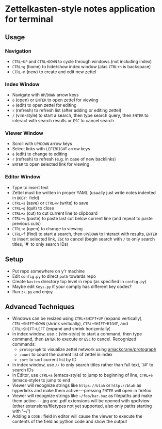 # Zettelkasten-style notes application for terminal

## Usage

### Navigation

- `CTRL+UP` and `CTRL+DOWN` to cycle through windows (not including index)
- `CTRL+g` (home) to hide/show index window (alas `CTRL+h` is backspace)
- `CTRL+n` (new) to create and edit new zettel

### Index Window

- Navigate with `UP`/`DOWN` arrow keys
- `o` (open) or `ENTER` to open zettel for viewing
- `e` (edit) to open zettel for editing
- `r` (refresh) to refresh list (after adding or editing zettel)
- `/` (vim-style) to start a search, then type search query, then `ENTER` to interact with search results or `ESC` to cancel search

### Viewer Window

- Scroll with `UP`/`DOWN` arrow keys
- Select links with `LEFT`/`RIGHT` arrow keys
- `e` (edit) to change to editing
- `r` (refresh) to refresh (e.g. in case of new backlinks)
- `ENTER` to open selected link for viewing

### Editor Window

- Type to insert text
- Zettel must be written in proper YAML (usually just write notes indented in `BODY:` field)
- `CTRL+s` (save) or `CTRL+w` (write) to save
- `CTRL+q` (quit) to close
- `CTRL+x` (cut) to cut current line to clipboard
- `CTRL+v` (paste) to paste last cut below current line (and repeat to paste previous cuts)
- `CTRL+o` (open) to change to viewing
- `CTRL+f` (find) to start a search, then `UP`/`DOWN` to interact with results, `ENTER` to insert selected link, `ESC` to cancel (begin search with `/` to only search titles, '#' to only search IDs)

## Setup

- Put repo somewhere on y'r machine
- Edit `config.py` to direct `path` towards repo
- Create `kasten` directory top level in repo (as specified in `config.py`)
- Maybe edit `Keys.py` if your compty has different key codes?
- Run `zk.py` and enjoy

## Advanced Techniques

- Windows can be resized using `CTRL+SHIFT+UP` (expand vertically), `CTRL+SHIFT+DOWN` (shrink vertically), `CTRL+SHIFT+RIGHT`, and `CTRL+SHIFT+LEFT` (expand and shrink horizontally)
- In index window, use `:` (vim-style) to start a command, then type command, then `ENTER` to execute or `ESC` to cancel. Recognized commands:
    - `protograph` to visualize zettel network using [amackcrane/protograph](https://github.com/amackcrane/protograph)
    - `count` to count the current list of zettel in index
    - `sort` to sort current list by ID
- In index window, use `//` to only search titles rather than full text, '/#' to search IDs
- In Editor, use `CTRL+a` (emacs-style) to jump to beginning of line, `CTRL+e` (emacs-style) to jump to end
- Viewer will recognize strings like `https://blah` or `http://blah` as hyperlinks and make them active---pressing `ENTER` will open in firefox
- Viewer will recognize strings like `~/foo/bar.baz` as filepaths and make them active---.jpg and .pdf extensions will be opened with qpdfview (other extensions/filetypes not yet supported, also only paths starting with '~/')
- Adding a `CODE:` field in editor will cause the viewer to execute the contents of the field as python code and show the output
